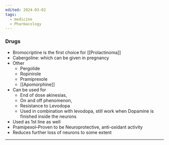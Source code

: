 ```yaml
---
edited: 2024-03-02
tags:
  - medicine
  - Pharmacology
---
```

### Drugs
- Bromocriptine is the first choice for [[Prolactinoma]]
- Cabergoline: which can be given in pregnancy
- Other
	- Pergolide
	- Ropinirole
	- Pramiprexole
	- [[Apomorphine]] 
- Can be used for
	- End of dose akinesias, 
	- On and off phenomenon, 
	- Resistance to Levodopa
	- Used in combination with levodopa, still work when Dopamine is finished inside the neurons
- Used as 1st line as well
- Pramipexol–Proven to be Neuroprotective, anti-oxidant activity
- Reduces further loss of neurons to some extent

---
